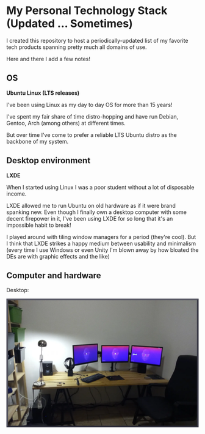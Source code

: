 # My Personal Technology Stack (Updated ... Sometimes)

I created this repository to host a periodically-updated list of my favorite tech products spanning pretty much all domains of use.

Here and there I add a few notes!

## OS

**Ubuntu Linux (LTS releases)**

I've been using Linux as my day to day OS for more than 15 years!

I've spent my fair share of time distro-hopping and have run Debian, Gentoo, Arch (among others) at different times.

But over time I've come to prefer a reliable LTS Ubuntu distro as the backbone of my system.

## Desktop environment

**LXDE**

When I started using Linux I was a poor student without a lot of disposable income.

LXDE allowed me to run Ubuntu on old hardware as if it were brand spanking new. Even though I finally own a desktop computer with some decent firepower in it, I've been using LXDE for so long that it's an impossible habit to break!

I played around with tiling window managers for a period (they're cool). But I think that LXDE strikes a happy medium between usability and minimalism (every time I use Windows or even Unity I'm blown away by how bloated the DEs are with graphic effects and the like)

## Computer and hardware

Desktop:



![desktop](images/desktop.png)

